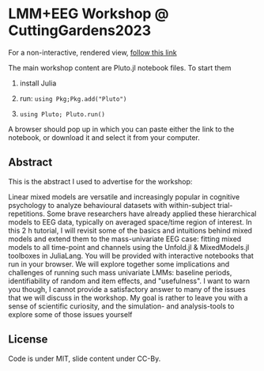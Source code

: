 # LMM+EEG Workshop @ CuttingGardens2023

For a non-interactive, rendered view, [follow this link](lmm_slides.html)

The main workshop content are Pluto.jl notebook files. To start them 

1) install Julia
   
2) run: `using Pkg;Pkg.add("Pluto")`
   
3) `using Pluto; Pluto.run()`

A browser should pop up in which you can paste either the link to the notebook, or download it and select it from your computer.

## Abstract
This is the abstract I used to advertise for the workshop:

Linear mixed models are versatile and increasingly popular in cognitive psychology to analyze behavioural datasets with within-subject trial-repetitions. Some brave researchers have already applied these hierarchical models to EEG data, typically on averaged space/time region of interest.  In this 2 h tutorial, I will revisit some of the basics and intuitions behind mixed models and extend them to the mass-univariate EEG case: fitting mixed models to all time-point and channels using the Unfold.jl & MixedModels.jl toolboxes in JuliaLang. You will be provided with interactive notebooks that run in your browser.  We  will  explore  together  some  implications  and  challenges  of  running  such  mass  univariate  LMMs:  baseline  periods,  identifiability  of  random  and  item  effects, and "usefulness".  I want to warn you though, I cannot provide a satisfactory answer to many of the issues that we will discuss in the workshop. My goal is rather to leave you with  a  sense  of  scientific  curiosity,  and  the  simulation-  and  analysis-tools  to explore some of those issues yourself


## License
Code is under MIT, slide content under CC-By.
